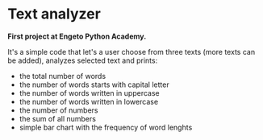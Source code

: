 # Text analyzer
<b>First project at Engeto Python Academy.</b>

It's a simple code that let's a user choose from three texts (more texts can 
be added), analyzes selected text and prints:
 - the total number of words
 - the number of words starts with capital letter
 - the number of words written in uppercase
 - the number of words written in lowercase
 - the number of numbers
 - the sum of all numbers
 - simple bar chart with the frequency of word lenghts
